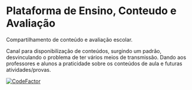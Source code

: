 # Plataforma de Ensino, Conteudo e Avaliação
Compartilhamento de conteúdo e avaliação escolar.

Canal para disponibilização de conteúdos, surgindo um padrão, desvinculando o problema de ter vários meios de transmissão. Dando aos professores e alunos a praticidade sobre os conteúdos de aula e futuras atividades/provas.

[![CodeFactor](https://www.codefactor.io/repository/github/guilhermemarcial/plataforma-de-ensino-conteudo-e-avaliacao/badge)](https://www.codefactor.io/repository/github/guilhermemarcial/plataforma-de-ensino-conteudo-e-avaliacao)
